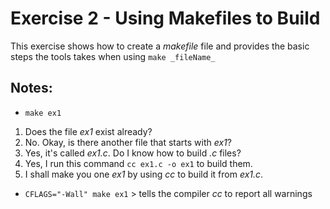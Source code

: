 # Exercise 2 - Using Makefiles to Build

This exercise shows how to create a _makefile_ file and provides the basic steps the tools takes when using `make _fileName_`

## Notes:

- `make ex1`
1. Does the file _ex1_ exist already?
2. No. Okay, is there another file that starts with _ex1_?
3. Yes, it's called _ex1.c_. Do I know how to build _.c_ files?
4. Yes, I run this command `cc ex1.c -o ex1` to build them.
5. I shall make you one _ex1_ by using _cc_ to build it from _ex1.c_.

- `CFLAGS="-Wall" make ex1` > tells the compiler _cc_ to report all warnings

